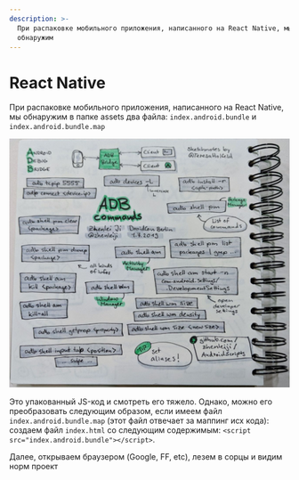 ```yaml
---
description: >-
  При распаковке мобильного приложения, написанного на React Native, мы
  обнаружим
---
```


# React Native

При распаковке мобильного приложения, написанного на React Native, мы обнаружим в папке assets два файла: `index.android.bundle` и `index.android.bundle.map`

![](../../.gitbook/assets/izobrazhenie%20%282%29.png)

Это упакованный JS-код и смотреть его тяжело. Однако, можно его преобразовать следующим образом, если имеем файл `index.android.bundle.map` \(этот файл отвечает за маппинг исх кода\):  
создаем файл `index.html` со следующим содержимым: `<script src="index.android.bundle"></script>`.

Далее, открываем браузером \(Google, FF, etc\), лезем в сорцы и видим норм проект  


